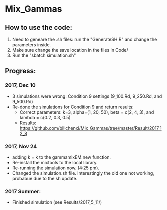 # Mix_Gammas

## How to use the code:

1. Need to geneare the .sh files: run the "GenerateSH.R" and change the parameters inside.
2. Make sure change the save location in the files in Code/
3. Run the "sbatch simulation.sh"

## Progress:
### 2017, Dec 10
* 3 simulations were wrong: Condition 9 settings (9_100.Rd, 9_250.Rd, and 9_500.Rd) 
* Re-done the simulations for Condition 9 and return results:
   - Correct parameters: k=3, alpha=(1, 20, 50), beta = c(2, 4, 3), and lambda = c(0.2, 0.3, 0.5)
   - Results: https://github.com/billchenxi/Mix_Gammas/tree/master/Result/2017_12_8


### 2017, Nov 24
* adding k = k to the gammamixEM.new function.
* Re-install the mixtools to the local library. 
* Re-running the simulation now. (4:25 pm).
* Changed the simulation.sh file. Interestingly the old one not working, probabue due to the sh update.

### 2017 Summer: 
* Finished simulation (see Results/2017_5_11/)
